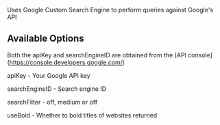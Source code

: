 Uses Google Custom Search Engine to perform queries against Google's API

## Available Options ##

Both the apiKey and searchEngineID are obtained from the [API console] (https://console.developers.google.com/)

apiKey - Your Google API key

searchEngineID - Search engine ID

searchFilter - off, medium or off

useBold - Whether to bold titles of websites returned